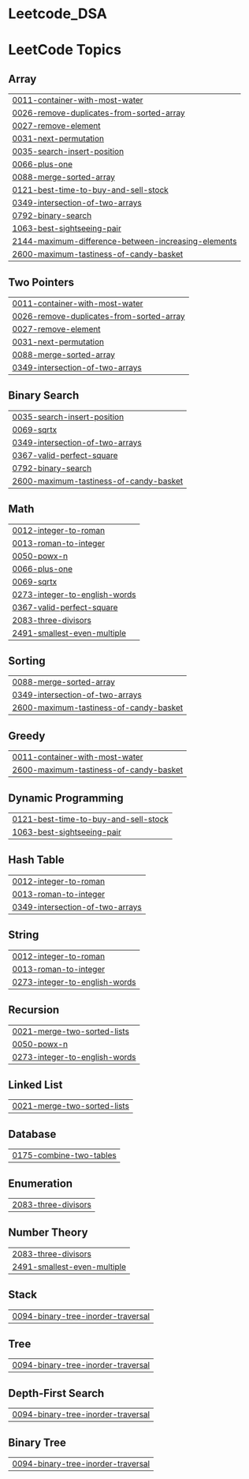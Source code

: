 # Leetcode_DSA
<!---LeetCode Topics Start-->
# LeetCode Topics
## Array
|  |
| ------- |
| [0011-container-with-most-water](https://github.com/malav0512/Leetcode_DSA/tree/master/0011-container-with-most-water) |
| [0026-remove-duplicates-from-sorted-array](https://github.com/malav0512/Leetcode_DSA/tree/master/0026-remove-duplicates-from-sorted-array) |
| [0027-remove-element](https://github.com/malav0512/Leetcode_DSA/tree/master/0027-remove-element) |
| [0031-next-permutation](https://github.com/malav0512/Leetcode_DSA/tree/master/0031-next-permutation) |
| [0035-search-insert-position](https://github.com/malav0512/Leetcode_DSA/tree/master/0035-search-insert-position) |
| [0066-plus-one](https://github.com/malav0512/Leetcode_DSA/tree/master/0066-plus-one) |
| [0088-merge-sorted-array](https://github.com/malav0512/Leetcode_DSA/tree/master/0088-merge-sorted-array) |
| [0121-best-time-to-buy-and-sell-stock](https://github.com/malav0512/Leetcode_DSA/tree/master/0121-best-time-to-buy-and-sell-stock) |
| [0349-intersection-of-two-arrays](https://github.com/malav0512/Leetcode_DSA/tree/master/0349-intersection-of-two-arrays) |
| [0792-binary-search](https://github.com/malav0512/Leetcode_DSA/tree/master/0792-binary-search) |
| [1063-best-sightseeing-pair](https://github.com/malav0512/Leetcode_DSA/tree/master/1063-best-sightseeing-pair) |
| [2144-maximum-difference-between-increasing-elements](https://github.com/malav0512/Leetcode_DSA/tree/master/2144-maximum-difference-between-increasing-elements) |
| [2600-maximum-tastiness-of-candy-basket](https://github.com/malav0512/Leetcode_DSA/tree/master/2600-maximum-tastiness-of-candy-basket) |
## Two Pointers
|  |
| ------- |
| [0011-container-with-most-water](https://github.com/malav0512/Leetcode_DSA/tree/master/0011-container-with-most-water) |
| [0026-remove-duplicates-from-sorted-array](https://github.com/malav0512/Leetcode_DSA/tree/master/0026-remove-duplicates-from-sorted-array) |
| [0027-remove-element](https://github.com/malav0512/Leetcode_DSA/tree/master/0027-remove-element) |
| [0031-next-permutation](https://github.com/malav0512/Leetcode_DSA/tree/master/0031-next-permutation) |
| [0088-merge-sorted-array](https://github.com/malav0512/Leetcode_DSA/tree/master/0088-merge-sorted-array) |
| [0349-intersection-of-two-arrays](https://github.com/malav0512/Leetcode_DSA/tree/master/0349-intersection-of-two-arrays) |
## Binary Search
|  |
| ------- |
| [0035-search-insert-position](https://github.com/malav0512/Leetcode_DSA/tree/master/0035-search-insert-position) |
| [0069-sqrtx](https://github.com/malav0512/Leetcode_DSA/tree/master/0069-sqrtx) |
| [0349-intersection-of-two-arrays](https://github.com/malav0512/Leetcode_DSA/tree/master/0349-intersection-of-two-arrays) |
| [0367-valid-perfect-square](https://github.com/malav0512/Leetcode_DSA/tree/master/0367-valid-perfect-square) |
| [0792-binary-search](https://github.com/malav0512/Leetcode_DSA/tree/master/0792-binary-search) |
| [2600-maximum-tastiness-of-candy-basket](https://github.com/malav0512/Leetcode_DSA/tree/master/2600-maximum-tastiness-of-candy-basket) |
## Math
|  |
| ------- |
| [0012-integer-to-roman](https://github.com/malav0512/Leetcode_DSA/tree/master/0012-integer-to-roman) |
| [0013-roman-to-integer](https://github.com/malav0512/Leetcode_DSA/tree/master/0013-roman-to-integer) |
| [0050-powx-n](https://github.com/malav0512/Leetcode_DSA/tree/master/0050-powx-n) |
| [0066-plus-one](https://github.com/malav0512/Leetcode_DSA/tree/master/0066-plus-one) |
| [0069-sqrtx](https://github.com/malav0512/Leetcode_DSA/tree/master/0069-sqrtx) |
| [0273-integer-to-english-words](https://github.com/malav0512/Leetcode_DSA/tree/master/0273-integer-to-english-words) |
| [0367-valid-perfect-square](https://github.com/malav0512/Leetcode_DSA/tree/master/0367-valid-perfect-square) |
| [2083-three-divisors](https://github.com/malav0512/Leetcode_DSA/tree/master/2083-three-divisors) |
| [2491-smallest-even-multiple](https://github.com/malav0512/Leetcode_DSA/tree/master/2491-smallest-even-multiple) |
## Sorting
|  |
| ------- |
| [0088-merge-sorted-array](https://github.com/malav0512/Leetcode_DSA/tree/master/0088-merge-sorted-array) |
| [0349-intersection-of-two-arrays](https://github.com/malav0512/Leetcode_DSA/tree/master/0349-intersection-of-two-arrays) |
| [2600-maximum-tastiness-of-candy-basket](https://github.com/malav0512/Leetcode_DSA/tree/master/2600-maximum-tastiness-of-candy-basket) |
## Greedy
|  |
| ------- |
| [0011-container-with-most-water](https://github.com/malav0512/Leetcode_DSA/tree/master/0011-container-with-most-water) |
| [2600-maximum-tastiness-of-candy-basket](https://github.com/malav0512/Leetcode_DSA/tree/master/2600-maximum-tastiness-of-candy-basket) |
## Dynamic Programming
|  |
| ------- |
| [0121-best-time-to-buy-and-sell-stock](https://github.com/malav0512/Leetcode_DSA/tree/master/0121-best-time-to-buy-and-sell-stock) |
| [1063-best-sightseeing-pair](https://github.com/malav0512/Leetcode_DSA/tree/master/1063-best-sightseeing-pair) |
## Hash Table
|  |
| ------- |
| [0012-integer-to-roman](https://github.com/malav0512/Leetcode_DSA/tree/master/0012-integer-to-roman) |
| [0013-roman-to-integer](https://github.com/malav0512/Leetcode_DSA/tree/master/0013-roman-to-integer) |
| [0349-intersection-of-two-arrays](https://github.com/malav0512/Leetcode_DSA/tree/master/0349-intersection-of-two-arrays) |
## String
|  |
| ------- |
| [0012-integer-to-roman](https://github.com/malav0512/Leetcode_DSA/tree/master/0012-integer-to-roman) |
| [0013-roman-to-integer](https://github.com/malav0512/Leetcode_DSA/tree/master/0013-roman-to-integer) |
| [0273-integer-to-english-words](https://github.com/malav0512/Leetcode_DSA/tree/master/0273-integer-to-english-words) |
## Recursion
|  |
| ------- |
| [0021-merge-two-sorted-lists](https://github.com/malav0512/Leetcode_DSA/tree/master/0021-merge-two-sorted-lists) |
| [0050-powx-n](https://github.com/malav0512/Leetcode_DSA/tree/master/0050-powx-n) |
| [0273-integer-to-english-words](https://github.com/malav0512/Leetcode_DSA/tree/master/0273-integer-to-english-words) |
## Linked List
|  |
| ------- |
| [0021-merge-two-sorted-lists](https://github.com/malav0512/Leetcode_DSA/tree/master/0021-merge-two-sorted-lists) |
## Database
|  |
| ------- |
| [0175-combine-two-tables](https://github.com/malav0512/Leetcode_DSA/tree/master/0175-combine-two-tables) |
## Enumeration
|  |
| ------- |
| [2083-three-divisors](https://github.com/malav0512/Leetcode_DSA/tree/master/2083-three-divisors) |
## Number Theory
|  |
| ------- |
| [2083-three-divisors](https://github.com/malav0512/Leetcode_DSA/tree/master/2083-three-divisors) |
| [2491-smallest-even-multiple](https://github.com/malav0512/Leetcode_DSA/tree/master/2491-smallest-even-multiple) |
## Stack
|  |
| ------- |
| [0094-binary-tree-inorder-traversal](https://github.com/malav0512/Leetcode_DSA/tree/master/0094-binary-tree-inorder-traversal) |
## Tree
|  |
| ------- |
| [0094-binary-tree-inorder-traversal](https://github.com/malav0512/Leetcode_DSA/tree/master/0094-binary-tree-inorder-traversal) |
## Depth-First Search
|  |
| ------- |
| [0094-binary-tree-inorder-traversal](https://github.com/malav0512/Leetcode_DSA/tree/master/0094-binary-tree-inorder-traversal) |
## Binary Tree
|  |
| ------- |
| [0094-binary-tree-inorder-traversal](https://github.com/malav0512/Leetcode_DSA/tree/master/0094-binary-tree-inorder-traversal) |
<!---LeetCode Topics End-->
